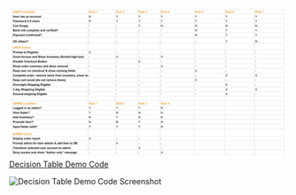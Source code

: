 ![Decision Table](../img/requirements-img/DecisionTable_img.png)
[Decision Table Demo Code](decision-table-code-demo.java)

![Decision Table Demo Code Screenshot](../img/requirements-img/DecisionTable-Screenshot_img.png)
